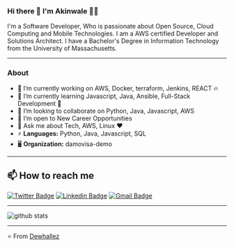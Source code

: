### Hi there 👋  I'm Akinwale 👨‍💻 

I'm a Software Developer, Who is passionate about Open Source, Cloud Computing and Mobile Technologies. I am a AWS certified Developer and Solutions Architect. I have a Bachelor's Degree in Information Technology from the University of Massachusetts.

--------------------------------------------------------------------------------------------------------------------------------------------------------------------
### About 

- 🔭  I’m currently working on AWS, Docker, terraform, Jenkins, REACT 🔥
- 🌱  I’m currently learning Javascript, Java, Ansible, Full-Stack Development 🚀
- 👯  I’m looking to collaborate on Python, Java, Javascript, AWS
- 🤔  I’m open to New Career Opportunities
- 💬  Ask me about Tech, AWS, Linux :heart:
- ⚡  **Languages:** Python, Java, Javascript, SQL 
- 🖥️   **Organization:** damovisa-demo
-------------------------------------------------------------------------------------------------------------------------------------------------------------------
## 📫  How to reach me

[![Twitter Badge](https://img.shields.io/badge/-dewhallez-1DA1F2?style=for-the-badge&logo=twitter&logoColor=white&link=https://twitter.com/dewhallez)](https://twitter.com/dewhallez) 
[![Linkedin Badge](https://img.shields.io/badge/Akinwale-0077B5?style=for-the-badge&logo=linkedin&logoColor=white&link=https://www.linkedin.com/in/akinwale-akinseye-53679993//)](https://www.linkedin.com/in/akinwale-akinseye-53679993/)
[![Gmail Badge](https://img.shields.io/badge/-dewhalles-D14836?style=for-the-badge&logo=gmail&logoColor=white&link=mailto:dewhalles@gmail.com)](mailto:dewhalles@gmail.com)

-------------------------------------------------------------------------------------------------------------------------------------------------------------------

![github stats](https://github-readme-stats.vercel.app/api?username=dewhallez&show_icons=true)

--------------------------------------------------------------------------------------------------------------------------------------------------------------------


⭐️ From [Dewhallez](https://github.com/dewhallez)
